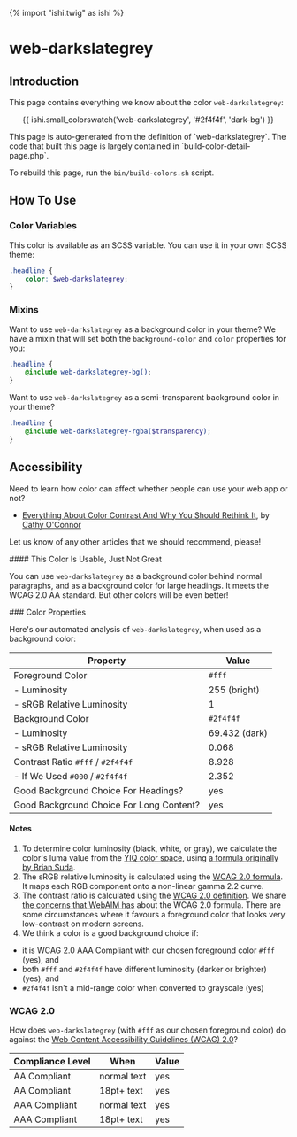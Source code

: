 {% import "ishi.twig" as ishi %}
# web-darkslategrey

## Introduction

This page contains everything we know about the color `web-darkslategrey`:

<div class="grid">
    <div class="cell">
        <div class="swatch">
            <ul>
                {{ ishi.small_colorswatch('web-darkslategrey', '#2f4f4f', 'dark-bg') }}
            </ul>
        </div>
    </div>
</div>

<div class="callout attention" markdown="1">
This page is auto-generated from the definition of `web-darkslategrey`. The code that built this page is largely contained in `build-color-detail-page.php`.

To rebuild this page, run the `bin/build-colors.sh` script.
</div>

## How To Use

### Color Variables

This color is available as an SCSS variable. You can use it in your own SCSS theme:

```scss
.headline {
    color: $web-darkslategrey;
}
```

### Mixins

Want to use `web-darkslategrey` as a background color in your theme? We have a mixin that will set both the `background-color` and `color` properties for you:

```scss
.headline {
    @include web-darkslategrey-bg();
}
```

Want to use `web-darkslategrey` as a semi-transparent background color in your theme?

```scss
.headline {
    @include web-darkslategrey-rgba($transparency);
}
```

## Accessibility

Need to learn how color can affect whether people can use your web app or not?

* [Everything About Color Contrast And Why You Should Rethink It](https://www.smashingmagazine.com/2014/10/color-contrast-tips-and-tools-for-accessibility/), by [Cathy O'Connor](http://www.twitter.com/cagocon)

Let us know of any other articles that we should recommend, please!
<div class="callout warning" markdown="1">
#### This Color Is Usable, Just Not Great

You can use `web-darkslategrey` as a background color behind normal paragraphs, and as a background color for large headings. It meets the WCAG 2.0 AA standard. But other colors will be even better!
</div>
### Color Properties

Here's our automated analysis of `web-darkslategrey`, when used as a background color:

Property | Value
---------|------
Foreground Color | `#fff`
- Luminosity | 255 (bright)
- sRGB Relative Luminosity | 1
Background Color | `#2f4f4f`
- Luminosity | 69.432 (dark)
- sRGB Relative Luminosity | 0.068
Contrast Ratio `#fff` / `#2f4f4f` | 8.928
- If We Used `#000` / `#2f4f4f` | 2.352
Good Background Choice For Headings? | yes
Good Background Choice For Long Content? | yes

#### Notes

1. To determine color luminosity (black, white, or gray), we calculate the color's luma value from the [YIQ color space](https://en.wikipedia.org/wiki/YIQ), using [a formula originally by Brian Suda](https://24ways.org/2010/calculating-color-contrast/).
1. The sRGB relative luminosity is calculated using the [WCAG 2.0 formula](https://www.w3.org/TR/WCAG20/#relativeluminancedef). It maps each RGB component onto a non-linear gamma 2.2 curve.
1. The contrast ratio is calculated using the [WCAG 2.0 definition](https://www.w3.org/TR/2008/REC-WCAG20-20081211/#contrast-ratiodef). We share [the concerns that WebAIM has](http://webaim.org/blog/wcag-2-1-feedback/) about the WCAG 2.0 formula. There are some circumstances where it favours a foreground color that looks very low-contrast on modern screens.
1. We think a color is a good background choice if:
  - it is WCAG 2.0 AAA Compliant with our chosen foreground color `#fff` (yes), and
  - both `#fff` and `#2f4f4f` have different luminosity (darker or brighter) (yes), and
  - `#2f4f4f` isn't a mid-range color when converted to grayscale (yes)

### WCAG 2.0

How does `web-darkslategrey` (with `#fff` as our chosen foreground color) do against the [Web Content Accessibility Guidelines (WCAG) 2.0](https://www.w3.org/TR/WCAG20/)?

Compliance Level | When | Value
-----------------|------|------
AA Compliant | normal text | yes
AA Compliant | 18pt+ text | yes
AAA Compliant | normal text | yes
AAA Compliant | 18pt+ text | yes